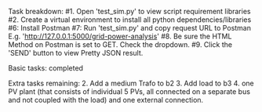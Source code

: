 Task breakdown:
#1. Open 'test_sim.py' to view script requirement libraries
#2. Create a virtual environment to install all python dependencies/libraries
#6: Install Postman
#7: Run 'test_sim.py' and copy request URL to Postman E.g. 'http://127.0.0.1:5000/grid-power-analysis'
#8. Be sure the HTML Method on Postman is set to GET. Check the dropdown.
#9. Click the 'SEND' button to view Pretty JSON result.

Basic tasks: completed

Extra tasks remaining:
2. Add a medium Trafo to b2
3. Add load to b3
4. one PV plant (that consists of individual 5 PVs, all connected on a separate bus and not coupled with the load) and one external connection.